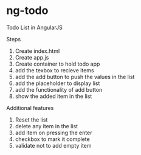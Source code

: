 # ng-todo
Todo List in AngularJS

Steps
1) Create index.html
2) Create app.js
3) Create container to hold todo app
4) add the texbox to recieve items
5) add the add button to push the values in the list
6) add the placeholder to display list
7) add the functionality of add button
8) show the added item in the list


Additional features
1) Reset the list
2) delete any item in the list
3) add item on pressing the enter
4) checkbox to mark it complete 
5) validate not to add empty item
